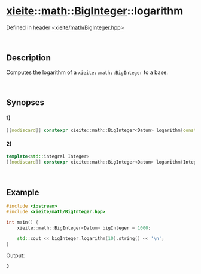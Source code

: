 # [xieite](../../../xieite.md)\:\:[math](../../../math.md)\:\:[BigInteger<Datum>](../../BigInteger.md)\:\:logarithm
Defined in header [<xieite/math/BigInteger.hpp>](../../../../include/xieite/math/BigInteger.hpp)

&nbsp;

## Description
Computes the logarithm of a `xieite::math::BigInteger` to a base.

&nbsp;

## Synopses
#### 1)
```cpp
[[nodiscard]] constexpr xieite::math::BigInteger<Datum> logarithm(const xieite::math::BigInteger<Datum>& base) const;
```
#### 2)
```cpp
template<std::integral Integer>
[[nodiscard]] constexpr xieite::math::BigInteger<Datum> logarithm(Integer base) const;
```

&nbsp;

## Example
```cpp
#include <iostream>
#include <xieite/math/BigInteger.hpp>

int main() {
    xieite::math::BigInteger<Datum> bigInteger = 1000;

    std::cout << bigInteger.logarithm(10).string() << '\n';
}
```
Output:
```
3
```
